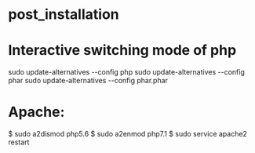 # post_installation
# Interactive switching mode of php
sudo update-alternatives --config php
sudo update-alternatives --config phar
sudo update-alternatives --config phar.phar
# Apache:
$ sudo a2dismod php5.6
$ sudo a2enmod php7.1
$ sudo service apache2 restart


